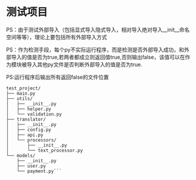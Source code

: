 # 测试项目
PS：由于测试外部导入（包括显式导入隐式导入，相对导入绝对导入__init__命名空间等等），理论上要包括所有外部导入方式

PS：作为检测手段，每个py不实际运行程序，而是检测是否外部导入成功，和外部导入的值是否为true,若两者都成立则返回值true,否则输出false，该值可以在作为模块被导入其他py文件是否判断外部导入的值是否为true.

PS:运行程序后输出所有返回false的文件位置

```tree
test_project/
├── main.py
├── utils/
│   ├── __init__.py
│   ├── helper.py
│   └── validation.py
├── translator/
│   ├── __init__.py
│   ├── config.py
│   ├── api.py
│   └── processors/
│       ├── __init__.py
│       └── text_processor.py
└── models/
    ├── __init__.py
    ├── user.py
    └── payment.py```
